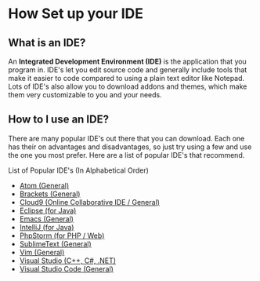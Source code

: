 # How Set up your IDE

## What is an IDE?
An **Integrated Development Environment (IDE)** is the application that you program in. IDE's let you edit source code and generally include tools that make it easier to code compared to using a plain text editor like Notepad. Lots of IDE's also allow you to download addons and themes, which make them very customizable to you and your needs.

## How to I use an IDE?
There are many popular IDE's out there that you can download. Each one has their on advantages and disadvantages, so just try using a few and use the one you most prefer. Here are a list of popular IDE's that recommend.

List of Popular IDE's (In Alphabetical Order)
- [Atom (General)](https://atom.io/)
- [Brackets (General)](http://brackets.io/)
- [Cloud9 (Online Collaborative IDE / General)](https://c9.io/)
- [Eclipse (for Java)](https://eclipse.org/)
- [Emacs (General)](https://www.gnu.org/software/emacs/)
- [IntelliJ (for Java)](https://www.jetbrains.com/idea/)
- [PhpStorm (for PHP / Web)](https://www.jetbrains.com/phpstorm/)
- [SublimeText (General)](https://www.sublimetext.com/)
- [Vim (General)](http://www.vim.org/)
- [Visual Studio (C++, C#, .NET)](https://www.visualstudio.com/en-us/visual-studio-homepage-vs.aspx)
- [Visual Studio Code (General)](https://code.visualstudio.com/)
